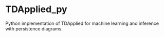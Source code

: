 # TDApplied_py
Python implementation of TDApplied for machine learning and inference with persistence diagrams.
